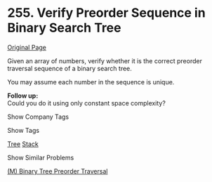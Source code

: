 # 255. Verify Preorder Sequence in Binary Search Tree

[Original Page](https://leetcode.com/problems/verify-preorder-sequence-in-binary-search-tree/)

Given an array of numbers, verify whether it is the correct preorder traversal sequence of a binary search tree.

You may assume each number in the sequence is unique.

**Follow up:**  
Could you do it using only constant space complexity?

<div>

<div id="company_tags" class="btn btn-xs btn-warning">Show Company Tags</div>

<span class="hidebutton" style="display: none;">[Zenefits](/company/zenefits/)</span></div>

<div>

<div id="tags" class="btn btn-xs btn-warning">Show Tags</div>

<span class="hidebutton">[Tree](/tag/tree/) [Stack](/tag/stack/)</span></div>

<div>

<div id="similar" class="btn btn-xs btn-warning">Show Similar Problems</div>

<span class="hidebutton">[(M) Binary Tree Preorder Traversal](/problems/binary-tree-preorder-traversal/)</span></div>